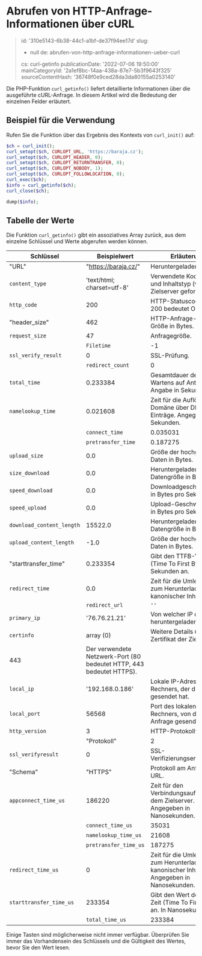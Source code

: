 Abrufen von HTTP-Anfrage-Informationen über cURL
================================================

> id: '310e5143-6b38-44c1-a1bf-de37f94ee17d'
> slug:
> 	- null
> 	de: abrufen-von-http-anfrage-informationen-ueber-curl
> 
> cs: curl-getinfo
> publicationDate: '2022-07-06 19:50:00'
> mainCategoryId: '2a1ef8bc-14aa-438a-87e7-5b3f9643f325'
> sourceContentHash: '36748f0e9ced28da3da80155a0253140'

Die PHP-Funktion `curl_getinfo()` liefert detaillierte Informationen über die ausgeführte cURL-Anfrage. In diesem Artikel wird die Bedeutung der einzelnen Felder erläutert.

Beispiel für die Verwendung
---------------

Rufen Sie die Funktion über das Ergebnis des Kontexts von `curl_init()` auf:

```php
$ch = curl_init();
curl_setopt($ch, CURLOPT_URL, 'https://baraja.cz');
curl_setopt($ch, CURLOPT_HEADER, 0);
curl_setopt($ch, CURLOPT_RETURNTRANSFER, 0);
curl_setopt($ch, CURLOPT_NOBODY, 1);
curl_setopt($ch, CURLOPT_FOLLOWLOCATION, 0);
curl_exec($ch);
$info = curl_getinfo($ch);
curl_close($ch);

dump($info);
```

Tabelle der Werte
--------------

Die Funktion `curl_getinfo()` gibt ein assoziatives Array zurück, aus dem einzelne Schlüssel und Werte abgerufen werden können.

| Schlüssel | Beispielwert | Erläuterung |
|------|-----------------|------------|
| "URL" | "https://baraja.cz/" | Heruntergeladene URL.
| `content_type` | 'text/html; charset=utf-8' | Verwendete Kodierung und Inhaltstyp (vom Zielserver gefordert).
| `http_code` | 200 | HTTP-Statuscode zurück. 200 bedeutet OK.
| "header_size" | 462 | HTTP-Anfrage-Header-Größe in Bytes.
| `request_size` | 47 | Anfragegröße. |
| | `Filetime` | -1 | Dateizeit (Serveransprüche).
| `ssl_verify_result` | 0 | SSL-Prüfung. |
| | `redirect_count` | 0 | Anzahl der Weiterleitungen, bevor das Zieldokument erreicht wird.
| `total_time` | 0.233384 | Gesamtdauer des Wartens auf Antwort. Angabe in Sekunden. |
| `namelookup_time` | 0.021608 | Zeit für die Auflösung der Domäne über DNS-Einträge. Angegeben in Sekunden. |
| | `connect_time` | 0.035031 | Zeit für den Aufbau einer Verbindung zum Zielserver. Angegeben in Sekunden. |
| | `pretransfer_time` | 0.187275 | Für die Datenübertragung benötigte Zeit. Angegeben in Sekunden. |
| `upload_size` | 0.0 | Größe der hochgeladenen Daten in Bytes.
| `size_download` | 0.0 | Heruntergeladene Datengröße in Bytes.
| `speed_download` | 0.0 | Downloadgeschwindigkeit in Bytes pro Sekunde.
| `speed_upload` | 0.0 | Upload-Geschwindigkeit in Bytes pro Sekunde.
| `download_content_length` | 15522.0 | Heruntergeladene Datengröße in Bytes.
| `upload_content_length` | -1.0 | Größe der hochgeladenen Daten in Bytes.
| "starttransfer_time" | 0.233354 | Gibt den TTFB-Wert (Time To First Byte) in Sekunden an.
| `redirect_time` | 0.0 | Zeit für die Umleitung zum Herunterladen kanonischer Inhalte.
| | `redirect_url` | `''` | kanonische URL und Umleitungsziel. |
| `primary_ip` | '76.76.21.21' | Von welcher IP der Inhalt heruntergeladen wurde. |
| `certinfo` | array (0) | Weitere Details über das Zertifikat der Zielsite.
| 443 | Der verwendete Netzwerk-Port (80 bedeutet HTTP, 443 bedeutet HTTPS).
| `local_ip` | '192.168.0.186' | Lokale IP-Adresse des Rechners, der die Anfrage gesendet hat.
| `local_port` | 56568 | Port des lokalen Rechners, von dem die Anfrage gesendet wurde.
| `http_version` | 3 | HTTP-Protokollversion. |
| | "Protokoll" | 2 | Code des verwendeten Protokolls
| `ssl_verifyresult` | 0 | SSL-Verifizierungsergebnis. |
| "Schema" | "HTTPS" | Protokoll am Anfang der URL.
| `appconnect_time_us` | 186220 | Zeit für den Verbindungsaufbau mit dem Zielserver. Angegeben in Nanosekunden. |
| | `connect_time_us` | 35031 | Zeit bis zur Verbindung mit dem Zielserver. Angegeben in Nanosekunden.
| | `namelookup_time_us` | 21608 | Zeit, die benötigt wird, um die Domäne über DNS-Einträge umzuschreiben. Angegeben in Nanosekunden. |
| | `pretransfer_time_us` | 187275 | Zeit für die Datenübertragung. Angegeben in Nanosekunden. |
| `redirect_time_us` | 0 | Zeit für die Umleitung zum Herunterladen kanonischer Inhalte. Angegeben in Nanosekunden. |
| `starttransfer_time_us` | 233354 | Gibt den Wert der TTFB-Zeit (Time To First Byte) an. In Nanosekunden. |
| | `total_time_us` | 233384 | Gesamtdauer des Wartens auf eine Antwort. Angegeben in Nanosekunden. |

Einige Tasten sind möglicherweise nicht immer verfügbar. Überprüfen Sie immer das Vorhandensein des Schlüssels und die Gültigkeit des Wertes, bevor Sie den Wert lesen.
